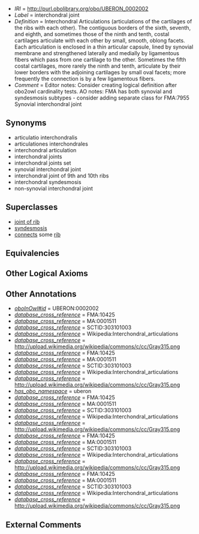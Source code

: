  * *IRI* = http://purl.obolibrary.org/obo/UBERON_0002002
 * *Label* = interchondral joint
 * *Definition* = Interchondral Articulations (articulations of the cartilages of the ribs with each other). The contiguous borders of the sixth, seventh, and eighth, and sometimes those of the ninth and tenth, costal cartilages articulate with each other by small, smooth, oblong facets. Each articulation is enclosed in a thin articular capsule, lined by synovial membrane and strengthened laterally and medially by ligamentous fibers which pass from one cartilage to the other. Sometimes the fifth costal cartilages, more rarely the ninth and tenth, articulate by their lower borders with the adjoining cartilages by small oval facets; more frequently the connection is by a few ligamentous fibers.
 * *Comment* = Editor notes: Consider creating logical definition after obo2owl cardinality tests. AO notes: FMA has both synovial and syndesmosis subtypes - consider adding separate class for FMA:7955 Synovial interchondral joint

## Synonyms

 * articulatio interchondralis
 * articulationes interchondrales
 * interchondral articulation
 * interchondral joints
 * interchondral joints set
 * synovial interchondral joint
 * interchondral joint of 9th and 10th ribs
 * interchondral syndesmosis
 * non-synovial interchondral joint

## Superclasses

 * [joint of rib](../../UBERON/01/UBERON_0002001.md)
 * [syndesmosis](../../UBERON/10/UBERON_0002210.md)
 * [connects](../../ts/core#connects.md) some [rib](../../UBERON/28/UBERON_0002228.md)

## Equivalencies


## Other Logical Axioms


## Other Annotations

 * *[oboInOwl#id](../../id/oboInOwl#id.md)* = UBERON:0002002
 * *[database_cross_reference](../../ef/oboInOwl#hasDbXref.md)* = FMA:10425
 * *[database_cross_reference](../../ef/oboInOwl#hasDbXref.md)* = MA:0001511
 * *[database_cross_reference](../../ef/oboInOwl#hasDbXref.md)* = SCTID:303101003
 * *[database_cross_reference](../../ef/oboInOwl#hasDbXref.md)* = Wikipedia:Interchondral_articulations
 * *[database_cross_reference](../../ef/oboInOwl#hasDbXref.md)* = http://upload.wikimedia.org/wikipedia/commons/c/cc/Gray315.png
 * *[database_cross_reference](../../ef/oboInOwl#hasDbXref.md)* = FMA:10425
 * *[database_cross_reference](../../ef/oboInOwl#hasDbXref.md)* = MA:0001511
 * *[database_cross_reference](../../ef/oboInOwl#hasDbXref.md)* = SCTID:303101003
 * *[database_cross_reference](../../ef/oboInOwl#hasDbXref.md)* = Wikipedia:Interchondral_articulations
 * *[database_cross_reference](../../ef/oboInOwl#hasDbXref.md)* = http://upload.wikimedia.org/wikipedia/commons/c/cc/Gray315.png
 * *[has_obo_namespace](../../ce/oboInOwl#hasOBONamespace.md)* = uberon
 * *[database_cross_reference](../../ef/oboInOwl#hasDbXref.md)* = FMA:10425
 * *[database_cross_reference](../../ef/oboInOwl#hasDbXref.md)* = MA:0001511
 * *[database_cross_reference](../../ef/oboInOwl#hasDbXref.md)* = SCTID:303101003
 * *[database_cross_reference](../../ef/oboInOwl#hasDbXref.md)* = Wikipedia:Interchondral_articulations
 * *[database_cross_reference](../../ef/oboInOwl#hasDbXref.md)* = http://upload.wikimedia.org/wikipedia/commons/c/cc/Gray315.png
 * *[database_cross_reference](../../ef/oboInOwl#hasDbXref.md)* = FMA:10425
 * *[database_cross_reference](../../ef/oboInOwl#hasDbXref.md)* = MA:0001511
 * *[database_cross_reference](../../ef/oboInOwl#hasDbXref.md)* = SCTID:303101003
 * *[database_cross_reference](../../ef/oboInOwl#hasDbXref.md)* = Wikipedia:Interchondral_articulations
 * *[database_cross_reference](../../ef/oboInOwl#hasDbXref.md)* = http://upload.wikimedia.org/wikipedia/commons/c/cc/Gray315.png
 * *[database_cross_reference](../../ef/oboInOwl#hasDbXref.md)* = FMA:10425
 * *[database_cross_reference](../../ef/oboInOwl#hasDbXref.md)* = MA:0001511
 * *[database_cross_reference](../../ef/oboInOwl#hasDbXref.md)* = SCTID:303101003
 * *[database_cross_reference](../../ef/oboInOwl#hasDbXref.md)* = Wikipedia:Interchondral_articulations
 * *[database_cross_reference](../../ef/oboInOwl#hasDbXref.md)* = http://upload.wikimedia.org/wikipedia/commons/c/cc/Gray315.png

## External Comments

